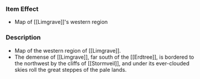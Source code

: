 ### Item Effect
- Map of [[Limgrave]]'s western region
### Description
- Map of the western region of [[Limgrave]].
- The demense of [[Limgrave]], far south of the [[Erdtree]], is bordered to the northwest by the cliffs of [[Stormveil]], and under its ever-clouded skies roll the great steppes of the pale lands.